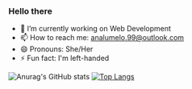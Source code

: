 ### Hello there 

- 🔭 I’m currently working on Web Development
- 📫 How to reach me: analumelo.99@outlook.com
- 😄 Pronouns: She/Her
- ⚡ Fun fact: I'm left-handed

![Anurag's GitHub stats](https://github-readme-stats.vercel.app/api?username=bananazillajpeg&show_icons=false&theme=omni)
[![Top Langs](https://github-readme-stats.vercel.app/api/top-langs/?username=bananazillajpeg&theme=omni&layout=compact)](https://github.com/bananazillajpeg/github-readme-stats)
